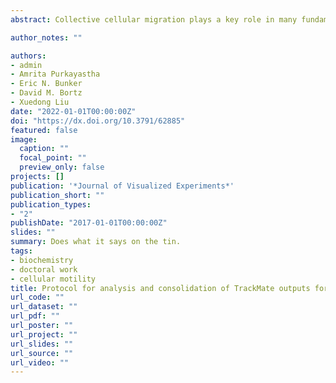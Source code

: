 ```yaml
---
abstract: Collective cellular migration plays a key role in many fundamental biological processes including development, wound healing, and cancer metastasis. To understand the regulation of cell motility, we must be able to measure it easily and consistently under different conditions. Here we describe a method for measuring and quantifying single-cell and bulk motility of HaCaT keratinocytes using a nuclear stain. This method includes a MATLAB script for analyzing TrackMate output files to calculate displacements, motility rates, and trajectory angles in single cells and in bulk for an imaging site. This motility analysis script allows for quick, straightforward, and scalable analysis of cell motility rates from TrackMate data and could be broadly used to identify and study the regulation of motility in epithelial cells. We also provide a MATLAB script for reorganizing microscopy videos collected on a Molecular Devices ImageXpress Micro XL microscope and converting them to TIF stacks, which can be analyzed using the ImageJ TrackMate plugin in bulk. Using this methodology to explore the roles of adherens junctions and actin cytoskeletal dynamics in regulating cell motility in HaCaT keratinocytes, we demonstrate evidence that Arp2/3 activity is required for the elevated motility seen after α-catenin depletion in HaCaT keratinocytes.

author_notes: ""

authors:
- admin
- Amrita Purkayastha
- Eric N. Bunker
- David M. Bortz
- Xuedong Liu
date: "2022-01-01T00:00:00Z"
doi: "https://dx.doi.org/10.3791/62885"
featured: false
image:
  caption: ""
  focal_point: ""
  preview_only: false
projects: []
publication: '*Journal of Visualized Experiments*'
publication_short: ""
publication_types:
- "2"
publishDate: "2017-01-01T00:00:00Z"
slides: ""
summary: Does what it says on the tin.
tags:
- biochemistry
- doctoral work
- cellular motility
title: Protocol for analysis and consolidation of TrackMate outputs for measuring two-dimensional cell motility using nuclear tracking
url_code: ""
url_dataset: ""
url_pdf: ""
url_poster: ""
url_project: ""
url_slides: ""
url_source: ""
url_video: ""
---
```

